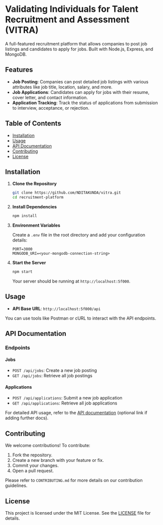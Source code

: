 # Validating Individuals for Talent Recruitment and Assessment (VITRA)

A full-featured recruitment platform that allows companies to post job listings and candidates to apply for jobs. Built with Node.js, Express, and MongoDB.

## Features

- **Job Posting**: Companies can post detailed job listings with various attributes like job title, location, salary, and more.
- **Job Applications**: Candidates can apply for jobs with their resume, cover letter, and contact information.
- **Application Tracking**: Track the status of applications from submission to interview, acceptance, or rejection.

## Table of Contents

- [Installation](#installation)
- [Usage](#usage)
- [API Documentation](#api-documentation)
- [Contributing](#contributing)
- [License](#license)

## Installation

1. **Clone the Repository**

    ```bash
    git clone https://github.com/NDITAKUNDA/vitra.git
    cd recruitment-platform
    ```

2. **Install Dependencies**

    ```bash
    npm install
    ```

3. **Environment Variables**

    Create a `.env` file in the root directory and add your configuration details:

    ```plaintext
    PORT=3000
    MONGODB_URI=<your-mongodb-connection-string>
    ```

4. **Start the Server**

    ```bash
    npm start
    ```

    Your server should be running at `http://localhost:5f000`.

## Usage

- **API Base URL**: `http://localhost:5f000/api`

You can use tools like Postman or cURL to interact with the API endpoints.

## API Documentation

### Endpoints

#### Jobs

- `POST /api/jobs`: Create a new job posting
- `GET /api/jobs`: Retrieve all job postings

#### Applications

- `POST /api/applications`: Submit a new job application
- `GET /api/applications`: Retrieve all job applications

For detailed API usage, refer to the [API documentation](docs/API.md) (optional link if adding further docs).

## Contributing

We welcome contributions! To contribute:

1. Fork the repository.
2. Create a new branch with your feature or fix.
3. Commit your changes.
4. Open a pull request.

Please refer to `CONTRIBUTING.md` for more details on our contribution guidelines.

## License

This project is licensed under the MIT License. See the [LICENSE](LICENSE) file for details.
